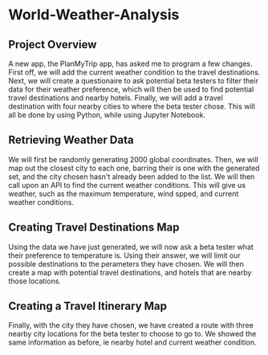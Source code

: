 # World-Weather-Analysis

## Project Overview
A new app, the PlanMyTrip app, has asked me to program a few changes. First off, we will add the current weather condition to the travel destinations. Next, we will create a questionaire to ask potential beta testers to filter their data for their weather preference, which will then be used to find potential travel destinations and nearby hotels. Finally, we will add a travel destination with four nearby cities to where the beta tester chose. This will all be done by using Python, while using Jupyter Notebook.

## Retrieving Weather Data
We will first be randomly generating 2000 global coordinates. Then, we will map out the closest city to each one, barring their is one with the generated set, and the city chosen hasn't already been added to the list. We will then call upon an API to find the current weather conditions. This will give us weather, such as the maximum temperature, wind spped, and  current weather conditions.

## Creating Travel Destinations Map
Using the data we have just generated, we will now ask a beta tester what their preference to temperature is. Using their answer, we will limit our possible destinations to the perameters they have chosen. We will then create a map with potential travel destinations, and hotels that are nearby those locations.

## Creating a Travel Itinerary Map
Finally, with the city they have chosen, we have created a route with three nearby city locations for the beta tester to choose to go to. We showed the same information as before, ie nearby hotel and current weather condition. 
